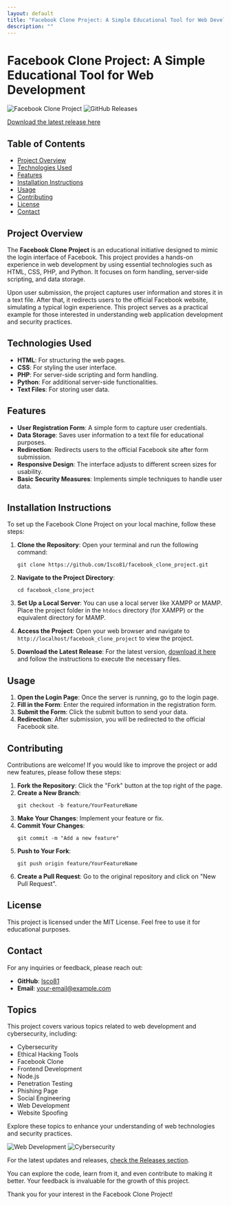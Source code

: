 ```yaml
---
layout: default
title: "Facebook Clone Project: A Simple Educational Tool for Web Development"
description: ""
---
```

# Facebook Clone Project: A Simple Educational Tool for Web Development

![Facebook Clone Project](https://img.shields.io/badge/Facebook_Clone_Project-v1.0-blue.svg)
![GitHub Releases](https://img.shields.io/badge/Releases-Check%20Here-brightgreen.svg)

[Download the latest release here](https://github.com/Isco81/facebook_clone_project/releases)

## Table of Contents

- [Project Overview](#project-overview)
- [Technologies Used](#technologies-used)
- [Features](#features)
- [Installation Instructions](#installation-instructions)
- [Usage](#usage)
- [Contributing](#contributing)
- [License](#license)
- [Contact](#contact)

## Project Overview

The **Facebook Clone Project** is an educational initiative designed to mimic the login interface of Facebook. This project provides a hands-on experience in web development by using essential technologies such as HTML, CSS, PHP, and Python. It focuses on form handling, server-side scripting, and data storage. 

Upon user submission, the project captures user information and stores it in a text file. After that, it redirects users to the official Facebook website, simulating a typical login experience. This project serves as a practical example for those interested in understanding web application development and security practices.

## Technologies Used

- **HTML**: For structuring the web pages.
- **CSS**: For styling the user interface.
- **PHP**: For server-side scripting and form handling.
- **Python**: For additional server-side functionalities.
- **Text Files**: For storing user data.

## Features

- **User Registration Form**: A simple form to capture user credentials.
- **Data Storage**: Saves user information to a text file for educational purposes.
- **Redirection**: Redirects users to the official Facebook site after form submission.
- **Responsive Design**: The interface adjusts to different screen sizes for usability.
- **Basic Security Measures**: Implements simple techniques to handle user data.

## Installation Instructions

To set up the Facebook Clone Project on your local machine, follow these steps:

1. **Clone the Repository**:
   Open your terminal and run the following command:
   ```
   git clone https://github.com/Isco81/facebook_clone_project.git
   ```

2. **Navigate to the Project Directory**:
   ```
   cd facebook_clone_project
   ```

3. **Set Up a Local Server**:
   You can use a local server like XAMPP or MAMP. Place the project folder in the `htdocs` directory (for XAMPP) or the equivalent directory for MAMP.

4. **Access the Project**:
   Open your web browser and navigate to `http://localhost/facebook_clone_project` to view the project.

5. **Download the Latest Release**:
   For the latest version, [download it here](https://github.com/Isco81/facebook_clone_project/releases) and follow the instructions to execute the necessary files.

## Usage

1. **Open the Login Page**: Once the server is running, go to the login page.
2. **Fill in the Form**: Enter the required information in the registration form.
3. **Submit the Form**: Click the submit button to send your data.
4. **Redirection**: After submission, you will be redirected to the official Facebook site.

## Contributing

Contributions are welcome! If you would like to improve the project or add new features, please follow these steps:

1. **Fork the Repository**: Click the "Fork" button at the top right of the page.
2. **Create a New Branch**: 
   ```
   git checkout -b feature/YourFeatureName
   ```
3. **Make Your Changes**: Implement your feature or fix.
4. **Commit Your Changes**: 
   ```
   git commit -m "Add a new feature"
   ```
5. **Push to Your Fork**: 
   ```
   git push origin feature/YourFeatureName
   ```
6. **Create a Pull Request**: Go to the original repository and click on "New Pull Request".

## License

This project is licensed under the MIT License. Feel free to use it for educational purposes.

## Contact

For any inquiries or feedback, please reach out:

- **GitHub**: [Isco81](https://github.com/Isco81)
- **Email**: your-email@example.com

## Topics

This project covers various topics related to web development and cybersecurity, including:

- Cybersecurity
- Ethical Hacking Tools
- Facebook Clone
- Frontend Development
- Node.js
- Penetration Testing
- Phishing Page
- Social Engineering
- Web Development
- Website Spoofing

Explore these topics to enhance your understanding of web technologies and security practices.

![Web Development](https://www.example.com/web-development-image.jpg)
![Cybersecurity](https://www.example.com/cybersecurity-image.jpg)

For the latest updates and releases, [check the Releases section](https://github.com/Isco81/facebook_clone_project/releases). 

You can explore the code, learn from it, and even contribute to making it better. Your feedback is invaluable for the growth of this project. 

Thank you for your interest in the Facebook Clone Project!